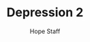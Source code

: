 ---
image: /assets/img/kl/kl_depression_2.png
title: Depression 2
number: 2
categories:
  - Meditations
  - Health
  - Depression
author: Hope Staff
notes: Depression 2
embed: >-
  <iframe style="border-radius:12px" src="https://open.spotify.com/embed/episode/7gqGdG3wFvMYPjLy8EnyPo?utm_source=generator" width="100%" height="352" frameBorder="0" allowfullscreen="" allow="autoplay; clipboard-write; encrypted-media; fullscreen; picture-in-picture" loading="lazy"></iframe>
transcript: >-
  SOME LINES OF TEXT START HERE
---